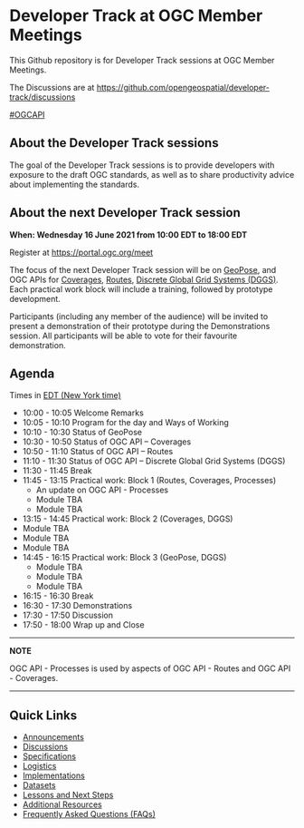 # Developer Track at OGC Member Meetings


This Github repository is for Developer Track sessions at OGC Member Meetings.

The Discussions are at https://github.com/opengeospatial/developer-track/discussions

[#OGCAPI](https://twitter.com/hashtag/OGCAPI)

About the Developer Track sessions
----------------

The goal of the Developer Track sessions is to provide developers with exposure to the draft OGC standards, as well as to share productivity advice about implementing the standards.

About the next Developer Track session
----------------

**When: Wednesday 16 June 2021 from 10:00 EDT to 18:00 EDT**

Register at https://portal.ogc.org/meet

The focus of the next Developer Track session will be on [GeoPose](https://www.ogc.org/projects/groups/geoposeswg), and OGC APIs for [Coverages](https://github.com/opengeospatial/ogcapi-coverages), [Routes](https://github.com/opengeospatial/ogcapi-routes), [Discrete Global Grid Systems (DGGS)](https://github.com/opengeospatial/ogcapi-discrete-global-grid-systems). Each practical work block will include a training, followed by prototype development.

Participants (including any member of the audience) will be invited to present a demonstration of their prototype during the Demonstrations session. All participants will be able to vote for their favourite demonstration.



Agenda
------

Times in [EDT (New York time)](https://www.timeanddate.com/worldclock/usa/new-york)

* 10:00 - 10:05 Welcome Remarks
* 10:05 - 10:10 Program for the day and Ways of Working
* 10:10 - 10:30 Status of GeoPose
* 10:30 - 10:50 Status of OGC API – Coverages
* 10:50 - 11:10 Status of OGC API – Routes
* 11:10 - 11:30 Status of OGC API – Discrete Global Grid Systems (DGGS)
* 11:30 - 11:45 Break
* 11:45 - 13:15 Practical work: Block 1 (Routes, Coverages, Processes)
  * An update on OGC API - Processes
  * Module TBA
  * Module TBA
* 13:15 - 14:45 Practical work: Block 2 (Coverages, DGGS)
* Module TBA
* Module TBA
* Module TBA
* 14:45 - 16:15 Practical work: Block 3 (GeoPose, DGGS)
  * Module TBA
  * Module TBA
  * Module TBA
* 16:15 - 16:30 Break
* 16:30 - 17:30 Demonstrations
* 17:30 - 17:50 Discussion
* 17:50 - 18:00 Wrap up and Close

---
**NOTE**

OGC API - Processes is used by aspects of OGC API - Routes and OGC API - Coverages.

---


Quick Links
------

* [Announcements](https://github.com/opengeospatial/developer-track/discussions/6)
* [Discussions](https://github.com/opengeospatial/developer-track/discussions)
* [Specifications](./specs.adoc)
* [Logistics](./logistics.adoc)
* [Implementations](./implementations.adoc)
* [Datasets](./Shared_Datasets/README.md)
* [Lessons and Next Steps](./lessonsAndNextSteps.adoc)
* [Additional Resources](./additionalResources.adoc)
* [Frequently Asked Questions (FAQs)](./FAQ.adoc)
